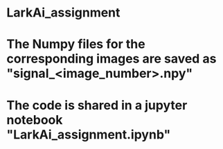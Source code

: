 # LarkAi_assignment

# The Numpy files for the corresponding images are saved as "signal_<image_number>.npy"
# The code is shared in a jupyter notebook "LarkAi_assignment.ipynb"

